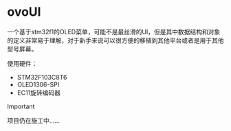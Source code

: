 # ovoUI
一个基于stm32f1的OLED菜单，可能不是最丝滑的UI，但是其中数据结构和对象的定义非常易于理解，对于新手来说可以很方便的移植到其他平台或者是用于其他型号屏幕。

使用硬件：
- STM32F103C8T6
- OLED1306-SPI
- EC11旋转编码器

> [!IMPORTANT]
> 项目仍在施工中……
